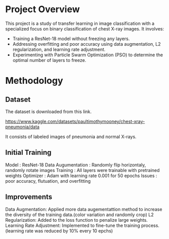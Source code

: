 # Project Overview

This project is a study of transfer learning in image classification with a specialized
focus on binary classification of chest X-ray images. It involves:
- Training a ResNet-18 model without freezing any layers.
- Addressing overfitting and poor accuracy using data augmentation, L2 regularization, and learning rate adjustment.
- Experimenting with Particle Swarm Optimization (PSO) to determine the optimal number of layers to freeze.

# Methodology

## Dataset
The dataset is downloaded from this link.

https://www.kaggle.com/datasets/paultimothymooney/chest-xray-pneumonia/data

It consists of labeled images of pneumonia and normal X-rays. 

## Initial Training

Model              : ResNet-18
Data Augumentation : Randomly flip horizontaly, randomly rotate images
Training           : All layers were trainable with pretrained weights
Optimizer          : Adam with learning rate 0.001 for 50 epochs
Issues             : poor accuracy, flutuation, and overfitting

## Improvements

Data Augmentation: Applied more data augementattion method to increase the diversity of the training data.(color variation and randomly crop)
L2 Regularization: Added to the loss function to penalize large weights.
Learning Rate Adjustment: Implemented to fine-tune the training process. (learning rate was reduced by 10% every 10 epchs)

  
